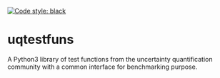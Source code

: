 [![Code style: black](https://img.shields.io/badge/code%20style-black-000000.svg)](https://github.com/psf/black)
# uqtestfuns

A Python3 library of test functions from the uncertainty quantification community with a common interface for benchmarking purpose.
